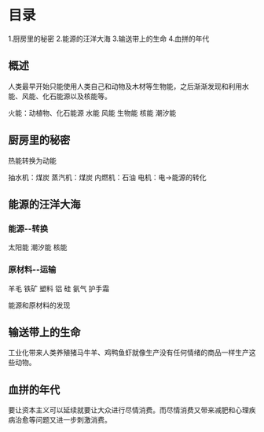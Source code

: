 # 目录
1.厨房里的秘密
2.能源的汪洋大海
3.输送带上的生命
4.血拼的年代


## 概述
人类最早开始只能使用人类自己和动物及木材等生物能，之后渐渐发现和利用水能、风能、化石能源以及核能等。

火能：动植物、化石能源
水能
风能
生物能
核能
潮汐能

## 厨房里的秘密
热能转换为动能

抽水机：煤炭
蒸汽机：煤炭
内燃机：石油
电机：电->能源的转化

## 能源的汪洋大海
### 能源--转换
太阳能
潮汐能
核能

### 原材料--运输
羊毛
铁矿
塑料
铝
硅
氨气
护手霜

能源和原材料的发现

## 输送带上的生命
工业化带来人类养殖猪马牛羊、鸡鸭鱼虾就像生产没有任何情绪的商品一样生产这些动物。

## 血拼的年代
要让资本主义可以延续就要让大众进行尽情消费。而尽情消费又带来减肥和心理疾病治愈等问题又进一步刺激消费。



